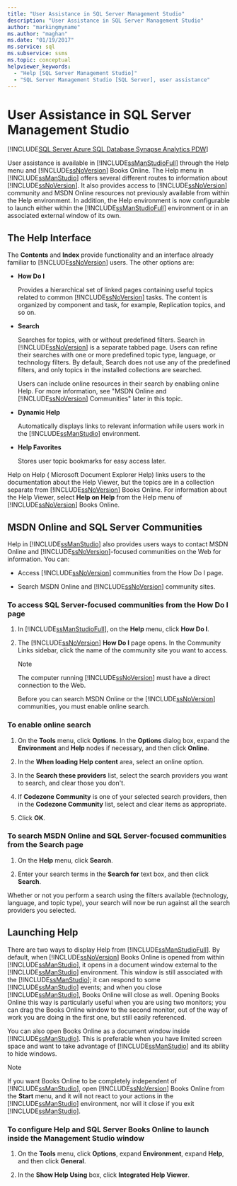 ```yaml
---
title: "User Assistance in SQL Server Management Studio"
description: "User Assistance in SQL Server Management Studio"
author: "markingmyname"
ms.author: "maghan"
ms.date: "01/19/2017"
ms.service: sql
ms.subservice: ssms
ms.topic: conceptual
helpviewer_keywords:
  - "Help [SQL Server Management Studio]"
  - "SQL Server Management Studio [SQL Server], user assistance"
---
```

# User Assistance in SQL Server Management Studio

[!INCLUDE[SQL Server Azure SQL Database Synapse Analytics PDW](../includes/applies-to-version/sql-asdb-asdbmi-asa-pdw.md)]

User assistance is available in [!INCLUDE[ssManStudioFull](../includes/ssmanstudiofull-md.md)] through the Help menu and [!INCLUDE[ssNoVersion](../includes/ssnoversion-md.md)] Books Online. The Help menu in [!INCLUDE[ssManStudio](../includes/ssmanstudio-md.md)] offers several different routes to information about [!INCLUDE[ssNoVersion](../includes/ssnoversion-md.md)]. It also provides access to [!INCLUDE[ssNoVersion](../includes/ssnoversion-md.md)] community and MSDN Online resources not previously available from within the Help environment. In addition, the Help environment is now configurable to launch either within the [!INCLUDE[ssManStudioFull](../includes/ssmanstudiofull-md.md)] environment or in an associated external window of its own.  
  
## The Help Interface  

The **Contents** and **Index** provide functionality and an interface already familiar to [!INCLUDE[ssNoVersion](../includes/ssnoversion-md.md)] users. The other options are:  

- **How Do I**

    Provides a hierarchical set of linked pages containing useful topics related to common [!INCLUDE[ssNoVersion](../includes/ssnoversion-md.md)] tasks. The content is organized by component and task, for example, Replication topics, and so on.  

- **Search**

    Searches for topics, with or without predefined filters. Search in [!INCLUDE[ssNoVersion](../includes/ssnoversion-md.md)] is a separate tabbed page. Users can refine their searches with one or more predefined topic type, language, or technology filters. By default, Search does not use any of the predefined filters, and only topics in the installed collections are searched.  
  
    Users can include online resources in their search by enabling online Help. For more information, see "MSDN Online and [!INCLUDE[ssNoVersion](../includes/ssnoversion-md.md)] Communities" later in this topic.  
  
- **Dynamic Help**  
  
    Automatically displays links to relevant information while users work in the [!INCLUDE[ssManStudio](../includes/ssmanstudio-md.md)] environment.  
  
- **Help Favorites**  
  
    Stores user topic bookmarks for easy access later.  
  
Help on Help ( Microsoft Document Explorer Help) links users to the documentation about the Help Viewer, but the topics are in a collection separate from [!INCLUDE[ssNoVersion](../includes/ssnoversion-md.md)] Books Online. For information about the Help Viewer, select **Help on Help** from the Help menu of [!INCLUDE[ssNoVersion](../includes/ssnoversion-md.md)] Books Online.  
  
## MSDN Online and SQL Server Communities

Help in [!INCLUDE[ssManStudio](../includes/ssmanstudio-md.md)] also provides users ways to contact MSDN Online and [!INCLUDE[ssNoVersion](../includes/ssnoversion-md.md)]-focused communities on the Web for information. You can:  

- Access [!INCLUDE[ssNoVersion](../includes/ssnoversion-md.md)] communities from the How Do I page.  

- Search MSDN Online and [!INCLUDE[ssNoVersion](../includes/ssnoversion-md.md)] community sites.  

### To access SQL Server-focused communities from the How Do I page  
  
1. In [!INCLUDE[ssManStudioFull](../includes/ssmanstudiofull-md.md)], on the **Help** menu, click **How Do I**.  
  
2. The [!INCLUDE[ssNoVersion](../includes/ssnoversion-md.md)] **How Do I** page opens. In the Community Links sidebar, click the name of the community site you want to access.  
  
    > [!NOTE]  
    > The computer running [!INCLUDE[ssNoVersion](../includes/ssnoversion-md.md)] must have a direct connection to the Web.  
  
    Before you can search MSDN Online or the [!INCLUDE[ssNoVersion](../includes/ssnoversion-md.md)] communities, you must enable online search.  
  
### To enable online search  
  
1. On the **Tools** menu, click **Options**. In the **Options** dialog box, expand the **Environment** and **Help** nodes if necessary, and then click **Online**.  
  
2. In the **When loading Help content** area, select an online option.  
  
3. In the **Search these providers** list, select the search providers you want to search, and clear those you don't.  
  
4. If **Codezone Community** is one of your selected search providers, then in the **Codezone Community** list, select and clear items as appropriate.  
  
5. Click **OK**.  
  
### To search MSDN Online and SQL Server-focused communities from the Search page  
  
1. On the **Help** menu, click **Search**.  

2. Enter your search terms in the **Search for** text box, and then click **Search**.  

Whether or not you perform a search using the filters available (technology, language, and topic type), your search will now be run against all the search providers you selected.  

## Launching Help

There are two ways to display Help from [!INCLUDE[ssManStudioFull](../includes/ssmanstudiofull-md.md)]. By default, when [!INCLUDE[ssNoVersion](../includes/ssnoversion-md.md)] Books Online is opened from within [!INCLUDE[ssManStudio](../includes/ssmanstudio-md.md)], it opens in a document window external to the [!INCLUDE[ssManStudio](../includes/ssmanstudio-md.md)] environment. This window is still associated with the [!INCLUDE[ssManStudio](../includes/ssmanstudio-md.md)]; it can respond to some [!INCLUDE[ssManStudio](../includes/ssmanstudio-md.md)] events; and when you close [!INCLUDE[ssManStudio](../includes/ssmanstudio-md.md)], Books Online will close as well. Opening Books Online this way is particularly useful when you are using two monitors; you can drag the Books Online window to the second monitor, out of the way of work you are doing in the first one, but still easily referenced.  
  
You can also open Books Online as a document window inside [!INCLUDE[ssManStudio](../includes/ssmanstudio-md.md)]. This is preferable when you have limited screen space and want to take advantage of [!INCLUDE[ssManStudio](../includes/ssmanstudio-md.md)] and its ability to hide windows.  
  
> [!NOTE]
> If you want Books Online to be completely independent of [!INCLUDE[ssManStudio](../includes/ssmanstudio-md.md)], open [!INCLUDE[ssNoVersion](../includes/ssnoversion-md.md)] Books Online from the **Start** menu, and it will not react to your actions in the [!INCLUDE[ssManStudio](../includes/ssmanstudio-md.md)] environment, nor will it close if you exit [!INCLUDE[ssManStudio](../includes/ssmanstudio-md.md)].  

### To configure Help and SQL Server Books Online to launch inside the Management Studio window  

1. On the **Tools** menu, click **Options**, expand **Environment**, expand **Help**, and then click **General**.  

2. In the **Show Help Using** box, click **Integrated Help Viewer**.
